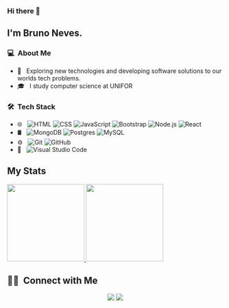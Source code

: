 ### Hi there 👋

## I'm Bruno Neves.

### 💻 &nbsp;About Me 

- 🤔 &nbsp; Exploring new technologies and developing software solutions to our worlds tech problems.
- 🎓 &nbsp; I study computer science at UNIFOR


### 🛠 &nbsp;Tech Stack

- 🌐 &nbsp;
  ![HTML](https://img.shields.io/badge/-HTML-333333?style=flat&logo=HTML5)
  ![CSS](https://img.shields.io/badge/-CSS-333333?style=flat&logo=CSS3&logoColor=1572B6)
  ![JavaScript](https://img.shields.io/badge/-JavaScript-333333?style=flat&logo=javascript)
  ![Bootstrap](https://img.shields.io/badge/-Bootstrap-333333?style=flat&logo=bootstrap&logoColor=563D7C)
  ![Node.js](https://img.shields.io/badge/-Node.js-333333?style=flat&logo=node.js)
  ![React](https://img.shields.io/badge/-React-333333?style=flat&logo=react)
- 🛢 &nbsp;
  ![MongoDB](https://img.shields.io/badge/-MongoDB-333333?style=flat&logo=mongodb)
  ![Postgres](https://img.shields.io/badge/postgres-%23316192.svg?style=flag&logo=postgresql&logoColor=white)
  ![MySQL](https://img.shields.io/badge/mysql-%2300f.svg?style=flag&logo=mysql&logoColor=white)
- ⚙️ &nbsp;
  ![Git](https://img.shields.io/badge/-Git-333333?style=flat&logo=git)
  ![GitHub](https://img.shields.io/badge/-GitHub-333333?style=flat&logo=github)
- 🔧 &nbsp;
  ![Visual Studio Code](https://img.shields.io/badge/-Visual%20Studio%20Code-333333?style=flat&logo=visual-studio-code&logoColor=007ACC)

## My Stats
<p>
<a href="https://github.com/AVS1508">
  <img height="180em" src="https://github-readme-stats.vercel.app/api?username=BrunoppNeves&show_icons=true&theme=radical" />
  <img height="180em" src="https://github-readme-stats-eight-theta.vercel.app/api/top-langs/?username=BrunoppNeves&theme=radical&layout=compact&exclude_lang=java+r" />
</a>
</p>


##  🤝🏻 &nbsp;Connect with Me

<p align="center">
<a href="https://www.linkedin.com/in/bruno-neves-2917a6b0/"><img src="https://img.shields.io/badge/-Bruno%20Neves-0077B5?style=flat-square&logo=Linkedin&logoColor=white"/></a>
<a href="mailto:bruno.pneves9@gamil.com"><img src="https://img.shields.io/badge/-bruno.pneves9@gamil.com-D14836?style=flat-square&logo=Gmail&logoColor=white"/></a>

<!--
**BrunoppNeves/BrunoppNeves** is a ✨ _special_ ✨ repository because its `README.md` (this file) appears on your GitHub profile.